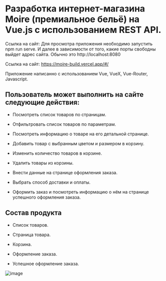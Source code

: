 # Разработка интернет-магазина Moire (премиальное бельё) на Vue.js с использованием REST API.



Ссылка на сайт:
Для просмотра приложения необходимо запустить npm run serve. И далее в зависимости от того, какие порты свободны выйдет адрес сайта. Обычно это http://localhost:8080

Ссылка на сайт: https://moire-build.vercel.app/#/

Приложение написанно с использованием Vue, VueX, Vue-Router, Javascript.


## Пользователь может выполнить на сайте следующие действия: 

+ Посмотреть список товаров по страницам.

+ Отфильтровать список товаров по параметрам.

+ Посмотреть информацию о товаре на его детальной странице.

+ Добавить товар с выбранным цветом и размером в корзину.

+ Изменить количество товаров в корзине.

+ Удалить товары из корзины.

+ Внести данные на странице оформления заказа.

+ Выбрать способ доставки и оплаты.

+ Оформить заказ и посмотреть информацию о нём на странице успешного оформления заказа.

## Состав продукта

+ Список товаров.

+ Страница товара.

+ Корзина.

+ Оформление заказа.

+ Успешное оформление заказа.

![image](https://user-images.githubusercontent.com/72502985/193081318-ee4b898e-0f8c-4463-9541-bfd5b0c25111.png)

